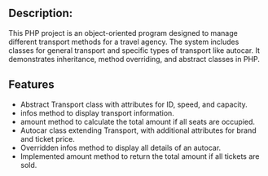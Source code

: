 ## Description:
This PHP project is an object-oriented program designed to manage different transport methods for a travel agency. The system includes classes for general transport and specific types of transport like autocar. It demonstrates inheritance, method overriding, and abstract classes in PHP.

## Features
- Abstract Transport class with attributes for ID, speed, and capacity.
- infos method to display transport information.
- amount method to calculate the total amount if all seats are occupied.
- Autocar class extending Transport, with additional attributes for brand and ticket price.
- Overridden infos method to display all details of an autocar.
- Implemented amount method to return the total amount if all tickets are sold.
